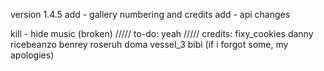 version 1.4.5
add - gallery numbering and credits
add - api changes

kill - hide music (broken)
/////
to-do:
yeah
/////
credits:
fixy_cookies
danny
ricebeanzo
benrey
roseruh
doma
vessel_3
bibi
(if i forgot some, my apologies)